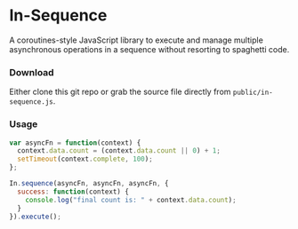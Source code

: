 # In-Sequence

A coroutines-style JavaScript library to execute and manage multiple asynchronous operations in a sequence without resorting to
spaghetti code.

### Download

Either clone this git repo or grab the source file directly from `public/in-sequence.js`.

### Usage

```javascript
var asyncFn = function(context) {
  context.data.count = (context.data.count || 0) + 1;
  setTimeout(context.complete, 100);
};

In.sequence(asyncFn, asyncFn, asyncFn, {
  success: function(context) {
    console.log("final count is: " + context.data.count);
  }
}).execute();
```